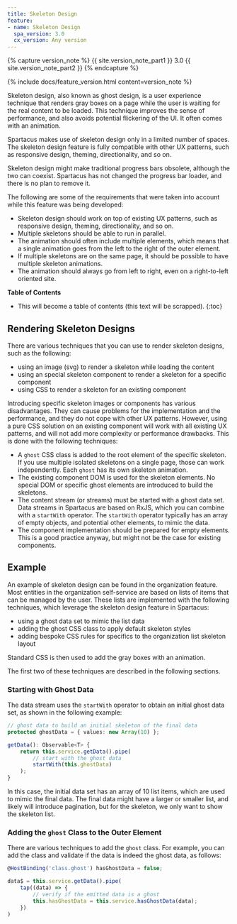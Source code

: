 ```yaml
---
title: Skeleton Design
feature:
- name: Skeleton Design
  spa_version: 3.0
  cx_version: Any version
---
```


{% capture version_note %}
{{ site.version_note_part1 }} 3.0 {{ site.version_note_part2 }}
{% endcapture %}

{% include docs/feature_version.html content=version_note %}

Skeleton design, also known as ghost design, is a user experience technique that renders gray boxes on a page while the user is waiting for the real content to be loaded. This technique improves the sense of performance, and also avoids potential flickering of the UI. It often comes with an animation.

Spartacus makes use of skeleton design only in a limited number of spaces. The skeleton design feature is fully compatible with other UX patterns, such as responsive design, theming, directionality, and so on.

Skeleton design might make traditional progress bars obsolete, although the two can coexist. Spartacus has not changed the progress bar loader, and there is no plan to remove it.

The following are some of the requirements that were taken into account while this feature was being developed:

- Skeleton design should work on top of existing UX patterns, such as responsive design, theming, directionality, and so on.
- Multiple skeletons should be able to run in parallel.
- The animation should often include multiple elements, which means that a single animation goes from the left to the right of the outer element.
- If multiple skeletons are on the same page, it should be possible to have multiple skeleton animations.
- The animation should always go from left to right, even on a right-to-left oriented site.

**Table of Contents**

- This will become a table of contents (this text will be scrapped).
{:toc}

## Rendering Skeleton Designs

There are various techniques that you can use to render skeleton designs, such as the following:

- using an image (svg) to render a skeleton while loading the content
- using an special skeleton component to render a skeleton for a specific component
- using CSS to render a skeleton for an existing component

Introducing specific skeleton images or components has various disadvantages. They can cause problems for the implementation and the performance, and they do not cope with other UX patterns. However, using a pure CSS solution on an existing component will work with all existing UX patterns, and will not add more complexity or performance drawbacks. This is done with the following techniques:

- A `ghost` CSS class is added to the root element of the specific skeleton. If you use multiple isolated skeletons on a single page, those can work independently. Each `ghost` has its own skeleton animation.
- The existing component DOM is used for the skeleton elements. No special DOM or specific ghost elements are introduced to build the skeletons.
- The content stream (or streams) must be started with a ghost data set. Data streams in Spartacus are based on RxJS, which you can combine with a `startWith` operator. The `startWith` operator typically has an array of empty objects, and potential other elements, to mimic the data.
- The component implementation should be prepared for empty elements. This is a good practice anyway, but might not be the case for existing components.

## Example

An example of skeleton design can be found in the organization feature. Most entities in the organization self-service are based on lists of items that can be managed by the user. These lists are implemented with the following techniques, which leverage the skeleton design feature in Spartacus:

- using a ghost data set to mimic the list data
- adding the ghost CSS class to apply default skeleton styles
- adding bespoke CSS rules for specifics to the organization list skeleton layout

Standard CSS is then used to add the gray boxes with an animation.

The first two of these techniques are described in the following sections.

### Starting with Ghost Data

The data stream uses the `startWith` operator to obtain an initial ghost data set, as shown in the following example:

```ts
// ghost data to build an initial skeleton of the final data
protected ghostData = { values: new Array(10) };

getData(): Observable<T> {
    return this.service.getData().pipe(
        // start with the ghost data
        startWith(this.ghostData)
    );
}
```

In this case, the initial data set has an array of 10 list items, which are used to mimic the final data. The final data might have a larger or smaller list, and likely will introduce pagination, but for the skeleton, we only want to show the skeleton list.

### Adding the `ghost` Class to the Outer Element

There are various techniques to add the `ghost` class. For example, you can add the class and validate if the data is indeed the ghost data, as follows:

```ts
@HostBinding('class.ghost') hasGhostData = false;

data$ = this.service.getData().pipe(
    tap((data) => {
        // verify if the emitted data is a ghost
        this.hasGhostData = this.service.hasGhostData(data);
    })
)
```

